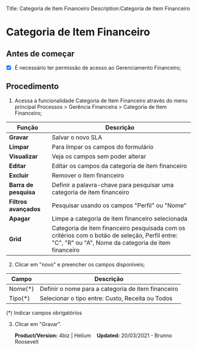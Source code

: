 Title: Categoria de Item Financeiro
Description:Categoria de Item Financeiro

# Categoria de Item Financeiro

## Antes de começar

- [x] É necessário ter permissão de acesso ao Gerenciamento Financeiro;

## Procedimento

1. Acessa a funcionalidade Categoria de Item Financeiro através do menu principal Processos \> Gerência Financeira \> Categoria de Item Financeiro;

|Função|Descrição|
|-|-|
|**Gravar**|Salvar o novo SLA|
|**Limpar**|Para limpar os campos do formulário|
|**Visualizar**|Veja os campos sem poder alterar|
|**Editar**|Editar os campos da categoria de item financeiro|
|**Excluir**|Remover o item financeiro|
|**Barra de pesquisa**|Definir a palavra-chave para pesquisar uma categoria de item financeiro|
|**Filtros avançados**|Pesquisar usando os campos "Perfil" ou "Nome"|
|**Apagar**|Limpe a categoria de item financeiro selecionada|
|**Grid**|Categoria de item financeiro pesquisada com os critérios com o botão de seleção, Perfil entre: "C", "R" ou "A", Nome da categoria de item financeiro|

2. Clicar em "novo" e preencher os campos disponíveis;

|Campo|Descrição|
|-|-|
|Nome(\*)|Definir o nome para a categoria de item financeiro|
|Tipo(\*)|Selecionar o tipo entre: Custo, Receita ou Todos|

(\*) Indicar campos obrigatórios

3. Clicar em "Gravar".

    <b>Product/Version:</b> 4biz | Helium &nbsp;&nbsp;
    <b>Updated:</b> 20/03/2021 - Brunno Roosevelt
